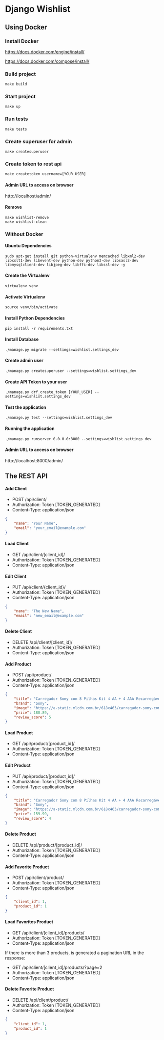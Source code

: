 # Django Wishlist

## Using Docker

### Install Docker

https://docs.docker.com/engine/install/

https://docs.docker.com/compose/install/

### Build project
```commandline
make build
```

### Start project
```commandline
make up
```

### Run tests
```commandline
make tests
```

### Create superuser for admin
```commandline
make createsuperuser
```

### Create token to rest api
```commandline
make createtoken username=[YOUR_USER]
```

#### Admin URL to access on browser
http://localhost/admin/

#### Remove
```commandline
make wishlist-remove
make wishlist-clean
```

### Without Docker

#### Ubuntu Dependencies
```commandline
sudo apt-get install git python-virtualenv memcached libxml2-dev libxslt1-dev libevent-dev python-dev python3-dev libsasl2-dev libmysqlclient-dev libjpeg-dev libffi-dev libssl-dev -y
```

#### Create the Virtualenv
```commandline
virtualenv venv
```

#### Activate Virtualenv
```commandline
source venv/bin/activate
```

#### Install Python Dependencies

```commandline
pip install -r requirements.txt
```

#### Install Database

```commandline
./manage.py migrate --settings=wishlist.settings_dev
```

#### Create admin user

```commandline
./manage.py createsuperuser --settings=wishlist.settings_dev
```

#### Create API Token to your user

```commandline
./manage.py drf_create_token [YOUR_USER] --settings=wishlist.settings_dev
```

#### Test the application

```commandline
./manage.py test --settings=wishlist.settings_dev
```

#### Running the application

```commandline
./manage.py runserver 0.0.0.0:8000 --settings=wishlist.settings_dev
```

#### Admin URL to access on browser
http://localhost:8000/admin/

## The REST API

#### Add Client
- POST /api/client/
- Authorization: Token [TOKEN_GENERATED]
- Content-Type: application/json
```json
{
    "name": "Your Name",
    "email": "your_email@example.com"
}
```

#### Load Client
- GET /api/client/[client_id]/
- Authorization: Token [TOKEN_GENERATED]
- Content-Type: application/json

#### Edit Client
- PUT /api/client/{client_id}/
- Authorization: Token [TOKEN_GENERATED]
- Content-Type: application/json
```json
{
    "name": "The New Name",
    "email": "new_email@example.com"
}

```

#### Delete Client
- DELETE /api/client/[client_id]/
- Authorization: Token [TOKEN_GENERATED]
- Content-Type: application/json

#### Add Product
- POST /api/product/
- Authorization: Token [TOKEN_GENERATED]
- Content-Type: application/json
```json
{
    "title": "Carregador Sony com 8 Pilhas Kit 4 AA + 4 AAA Recarregável",
    "brand": "Sony",
    "image": "https://a-static.mlcdn.com.br/618x463/carregador-sony-com-8-pilhas-kit-4-aa-4-aaa-recarregavel/vitrinedosimportados/26386/e402cd8f4e0e0a24ed2f43d0896370fd.jpg",
    "price": 188.89,
    "review_score": 5
}

```
#### Load Product
- GET /api/product/[product_id]/
- Authorization: Token [TOKEN_GENERATED]
- Content-Type: application/json

#### Edit Product
- PUT /api/product/[product_id]/
- Authorization: Token [TOKEN_GENERATED]
- Content-Type: application/json
```json
{
    "title": "Carregador Sony com 8 Pilhas Kit 4 AA + 4 AAA Recarregável",
    "brand": "Sony",
    "image": "https://a-static.mlcdn.com.br/618x463/carregador-sony-com-8-pilhas-kit-4-aa-4-aaa-recarregavel/vitrinedosimportados/26386/e402cd8f4e0e0a24ed2f43d0896370fd.jpg",
    "price": 159.99,
    "review_score": 4
}
```

#### Delete Product
- DELETE /api/product/[product_id]/
- Authorization: Token [TOKEN_GENERATED]
- Content-Type: application/json

#### Add Favorite Product
- POST /api/client/product/
- Authorization: Token [TOKEN_GENERATED]
- Content-Type: application/json
```json
{
    "client_id": 1,
    "product_id": 1
}
```

#### Load Favorites Product
- GET /api/client/[client_id]/products/
- Authorization: Token [TOKEN_GENERATED]
- Content-Type: application/json

If there is more than 3 products, is generated a pagination URL in the response:
- GET /api/client/[client_id]/products/?page=2
- Authorization: Token [TOKEN_GENERATED]
- Content-Type: application/json


#### Delete Favorite Product
- DELETE /api/client/product/
- Authorization: Token [TOKEN_GENERATED]
- Content-Type: application/json
```json
{
    "client_id": 1,
    "product_id": 1
}
```
